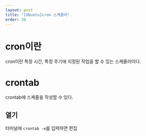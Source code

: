```yaml
---
layout: post
title: "[Ubuntu]cron 스케줄러"
order: 30
---
```


# cron이란

cron이란 특정 시간, 특정 주기에 지정된 작업을 할 수 있는 스케줄러이다.

# crontab

crontab에 스케줄을 작성할 수 있다. 

## 열기

터미널에 `crontab -e`를 입력하면 편집

#
